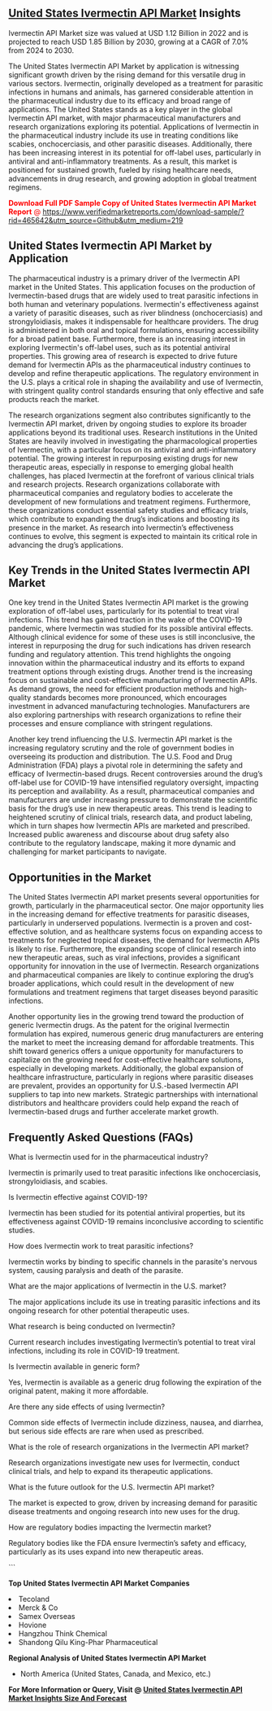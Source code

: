 <h2><a href="https://www.verifiedmarketreports.com/download-sample/?rid=465642&amp;utm_source=Github&amp;utm_medium=219" target="_blank">United States Ivermectin API Market</a> Insights</h2><p>Ivermectin API Market size was valued at USD 1.12 Billion in 2022 and is projected to reach USD 1.85 Billion by 2030, growing at a CAGR of 7.0% from 2024 to 2030.</p><p> <p>The United States Ivermectin API Market by application is witnessing significant growth driven by the rising demand for this versatile drug in various sectors. Ivermectin, originally developed as a treatment for parasitic infections in humans and animals, has garnered considerable attention in the pharmaceutical industry due to its efficacy and broad range of applications. The United States stands as a key player in the global Ivermectin API market, with major pharmaceutical manufacturers and research organizations exploring its potential. Applications of Ivermectin in the pharmaceutical industry include its use in treating conditions like scabies, onchocerciasis, and other parasitic diseases. Additionally, there has been increasing interest in its potential for off-label uses, particularly in antiviral and anti-inflammatory treatments. As a result, this market is positioned for sustained growth, fueled by rising healthcare needs, advancements in drug research, and growing adoption in global treatment regimens. <p><span class=""><span style="color: #ff0000;"><strong>Download Full PDF Sample Copy of United States Ivermectin API Market Report</strong> @ </span><a href="https://www.verifiedmarketreports.com/download-sample/?rid=465642&amp;utm_source=Github&amp;utm_medium=219" target="_blank">https://www.verifiedmarketreports.com/download-sample/?rid=465642&amp;utm_source=Github&amp;utm_medium=219</a></span></p></p> <h2>United States Ivermectin API Market by Application</h2> <p>The pharmaceutical industry is a primary driver of the Ivermectin API market in the United States. This application focuses on the production of Ivermectin-based drugs that are widely used to treat parasitic infections in both human and veterinary populations. Ivermectin's effectiveness against a variety of parasitic diseases, such as river blindness (onchocerciasis) and strongyloidiasis, makes it indispensable for healthcare providers. The drug is administered in both oral and topical formulations, ensuring accessibility for a broad patient base. Furthermore, there is an increasing interest in exploring Ivermectin's off-label uses, such as its potential antiviral properties. This growing area of research is expected to drive future demand for Ivermectin APIs as the pharmaceutical industry continues to develop and refine therapeutic applications. The regulatory environment in the U.S. plays a critical role in shaping the availability and use of Ivermectin, with stringent quality control standards ensuring that only effective and safe products reach the market. <p>The research organizations segment also contributes significantly to the Ivermectin API market, driven by ongoing studies to explore its broader applications beyond its traditional uses. Research institutions in the United States are heavily involved in investigating the pharmacological properties of Ivermectin, with a particular focus on its antiviral and anti-inflammatory potential. The growing interest in repurposing existing drugs for new therapeutic areas, especially in response to emerging global health challenges, has placed Ivermectin at the forefront of various clinical trials and research projects. Research organizations collaborate with pharmaceutical companies and regulatory bodies to accelerate the development of new formulations and treatment regimens. Furthermore, these organizations conduct essential safety studies and efficacy trials, which contribute to expanding the drug’s indications and boosting its presence in the market. As research into Ivermectin’s effectiveness continues to evolve, this segment is expected to maintain its critical role in advancing the drug’s applications. <h2>Key Trends in the United States Ivermectin API Market</h2> <p>One key trend in the United States Ivermectin API market is the growing exploration of off-label uses, particularly for its potential to treat viral infections. This trend has gained traction in the wake of the COVID-19 pandemic, where Ivermectin was studied for its possible antiviral effects. Although clinical evidence for some of these uses is still inconclusive, the interest in repurposing the drug for such indications has driven research funding and regulatory attention. This trend highlights the ongoing innovation within the pharmaceutical industry and its efforts to expand treatment options through existing drugs. Another trend is the increasing focus on sustainable and cost-effective manufacturing of Ivermectin APIs. As demand grows, the need for efficient production methods and high-quality standards becomes more pronounced, which encourages investment in advanced manufacturing technologies. Manufacturers are also exploring partnerships with research organizations to refine their processes and ensure compliance with stringent regulations. <p>Another key trend influencing the U.S. Ivermectin API market is the increasing regulatory scrutiny and the role of government bodies in overseeing its production and distribution. The U.S. Food and Drug Administration (FDA) plays a pivotal role in determining the safety and efficacy of Ivermectin-based drugs. Recent controversies around the drug’s off-label use for COVID-19 have intensified regulatory oversight, impacting its perception and availability. As a result, pharmaceutical companies and manufacturers are under increasing pressure to demonstrate the scientific basis for the drug’s use in new therapeutic areas. This trend is leading to heightened scrutiny of clinical trials, research data, and product labeling, which in turn shapes how Ivermectin APIs are marketed and prescribed. Increased public awareness and discourse about drug safety also contribute to the regulatory landscape, making it more dynamic and challenging for market participants to navigate. <h2>Opportunities in the Market</h2> <p>The United States Ivermectin API market presents several opportunities for growth, particularly in the pharmaceutical sector. One major opportunity lies in the increasing demand for effective treatments for parasitic diseases, particularly in underserved populations. Ivermectin is a proven and cost-effective solution, and as healthcare systems focus on expanding access to treatments for neglected tropical diseases, the demand for Ivermectin APIs is likely to rise. Furthermore, the expanding scope of clinical research into new therapeutic areas, such as viral infections, provides a significant opportunity for innovation in the use of Ivermectin. Research organizations and pharmaceutical companies are likely to continue exploring the drug’s broader applications, which could result in the development of new formulations and treatment regimens that target diseases beyond parasitic infections. <p>Another opportunity lies in the growing trend toward the production of generic Ivermectin drugs. As the patent for the original Ivermectin formulation has expired, numerous generic drug manufacturers are entering the market to meet the increasing demand for affordable treatments. This shift toward generics offers a unique opportunity for manufacturers to capitalize on the growing need for cost-effective healthcare solutions, especially in developing markets. Additionally, the global expansion of healthcare infrastructure, particularly in regions where parasitic diseases are prevalent, provides an opportunity for U.S.-based Ivermectin API suppliers to tap into new markets. Strategic partnerships with international distributors and healthcare providers could help expand the reach of Ivermectin-based drugs and further accelerate market growth. <h2>Frequently Asked Questions (FAQs)</h2> <p>What is Ivermectin used for in the pharmaceutical industry?</p> <p>Ivermectin is primarily used to treat parasitic infections like onchocerciasis, strongyloidiasis, and scabies.</p> <p>Is Ivermectin effective against COVID-19?</p> <p>Ivermectin has been studied for its potential antiviral properties, but its effectiveness against COVID-19 remains inconclusive according to scientific studies.</p> <p>How does Ivermectin work to treat parasitic infections?</p> <p>Ivermectin works by binding to specific channels in the parasite's nervous system, causing paralysis and death of the parasite.</p> <p>What are the major applications of Ivermectin in the U.S. market?</p> <p>The major applications include its use in treating parasitic infections and its ongoing research for other potential therapeutic uses.</p> <p>What research is being conducted on Ivermectin?</p> <p>Current research includes investigating Ivermectin’s potential to treat viral infections, including its role in COVID-19 treatment.</p> <p>Is Ivermectin available in generic form?</p> <p>Yes, Ivermectin is available as a generic drug following the expiration of the original patent, making it more affordable.</p> <p>Are there any side effects of using Ivermectin?</p> <p>Common side effects of Ivermectin include dizziness, nausea, and diarrhea, but serious side effects are rare when used as prescribed.</p> <p>What is the role of research organizations in the Ivermectin API market?</p> <p>Research organizations investigate new uses for Ivermectin, conduct clinical trials, and help to expand its therapeutic applications.</p> <p>What is the future outlook for the U.S. Ivermectin API market?</p> <p>The market is expected to grow, driven by increasing demand for parasitic disease treatments and ongoing research into new uses for the drug.</p> <p>How are regulatory bodies impacting the Ivermectin market?</p> <p>Regulatory bodies like the FDA ensure Ivermectin’s safety and efficacy, particularly as its uses expand into new therapeutic areas.</p> ```</p><p><strong>Top United States Ivermectin API Market Companies</strong></p><div data-test-id=""><p><li>Tecoland</li><li> Merck & Co</li><li> Samex Overseas</li><li> Hovione</li><li> Hangzhou Think Chemical</li><li> Shandong Qilu King-Phar Pharmaceutical</li></p><div><strong>Regional Analysis of&nbsp;United States Ivermectin API Market</strong></div><ul><li dir="ltr"><p dir="ltr">North America&nbsp;(United States, Canada, and Mexico, etc.)</p></li></ul><p><strong>For More Information or Query, Visit @&nbsp;</strong><strong><a href="https://www.verifiedmarketreports.com/product/ivermectin-api-market/?utm_source=Github&amp;utm_medium=219" target="_blank">United States Ivermectin API Market Insights Size And Forecast</a></strong></p></div>
